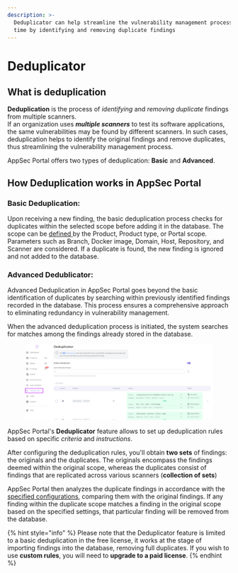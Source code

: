 ```yaml
---
description: >-
  Deduplicator can help streamline the vulnerability management process and save
  time by identifying and removing duplicate findings
---
```


# Deduplicator

## What is deduplication

**Deduplication** is the process of _identifying_ and _removing duplicate_ findings from multiple scanners. \
If an organization uses _**multiple scanners**_ to test its software applications, the same vulnerabilities may be found by different scanners. In such cases, deduplication helps to identify the original findings and remove duplicates, thus streamlining the vulnerability management process.

AppSec Portal offers two types of deduplication: **Basic** and **Advanced**.

## How Deduplication works in AppSec Portal

### **Basic Deduplication:**&#x20;

Upon receiving a new finding, the basic deduplication process checks for duplicates within the selected scope before adding it in the database. The scope can be [defined ](basic-deduplicator-rules.md)by the Product, Product type, or Portal scope. Parameters such as Branch, Docker image, Domain, Host, Repository, and Scanner are considered. If a duplicate is found, the new finding is ignored and not added to the database.

### Advanced Dedublicator:

Advanced Deduplication in AppSec Portal goes beyond the basic identification of duplicates by searching within previously identified findings recorded in the database. This process ensures a comprehensive approach to eliminating redundancy in vulnerability management.

When the advanced deduplication process is initiated, the system searches for matches among the findings already stored in the database.

<figure><img src="../../../.gitbook/assets/image (5) (1) (1) (1).png" alt=""><figcaption></figcaption></figure>

AppSec Portal's **Deduplicator** feature allows to set up deduplication rules based on specific _criteria_ and _instructions_.

After configuring the deduplication rules, you'll obtain **two sets** of findings: the originals and the duplicates. The originals encompass the findings deemed within the original scope, whereas the duplicates consist of findings that are replicated across various scanners (**collection of sets**)

AppSec Portal then analyzes the duplicate findings in accordance with the [specified configurations](basic-deduplicator-rules.md), comparing them with the original findings. If any finding within the duplicate scope matches a finding in the original scope based on the specified settings, that particular finding will be removed from the database.

{% hint style="info" %}
Please note that the Deduplicator feature is limited to a basic deduplication in the free license, it works at the stage of importing findings into the database, removing full duplicates. If you wish to use **custom rules**, you will need to **upgrade to a paid license**.
{% endhint %}
